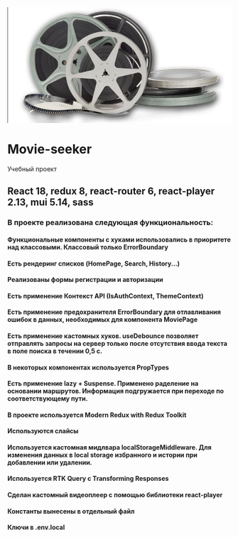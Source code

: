 ![Иллюстрация к проекту](https://github.com/AlekseiTeterin/movie-seeker-app/blob/master/src/images/imageForProject.jpg)
# Movie-seeker

Учебный проект
## React 18, redux 8, react-router 6, react-player 2.13, mui 5.14, sass 

### В проекте реализована следующая функциональность:

#### Функциональные компоненты c хуками использовались в приоритете над классовыми. Классовый только ErrorBoundary
#### Есть рендеринг списков (HomePage, Search, History...)
#### Реализованы формы регистрации и авторизации
#### Есть применение Контекст API (IsAuthContext, ThemeContext)
#### Есть применение предохранителя ErrorBoundary для отлавливания ошибок в данных, необходимых для компонента MoviePage
#### Есть применение кастомных хуков. useDebounce позволяет отправлять запросы на сервер только после отсутствия ввода текста в поле поиска в течении 0,5 с.
#### В некоторых компонентах используется PropTypes 
#### Есть применение lazy + Suspense. Применено раделение на основании маршрутов. Информация подгружается при переходе по соответствующему пути. 
#### В проекте используется Modern Redux with Redux Toolkit
#### Используются слайсы
#### Используется кастомная мидлвара localStorageMiddleware. Для изменения данных в local storage избранного и истории при добавлении или удалении. 
#### Используется RTK Query с Transforming Responses
#### Сделан кастомный видеоплеер с помощью библиотеки react-player
#### Константы вынесены в отдельный файл
#### Ключи в .env.local
